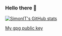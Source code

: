 ### Hello there 👋

[![SimonIT's GitHub stats](https://github-readme-stats.vercel.app/api?username=SimonIT&theme=github_dark)](https://github.com/SimonIT/)

[My gpg public key](public.key)

<!--
**SimonIT/SimonIT** is a ✨ _special_ ✨ repository because its `README.md` (this file) appears on your GitHub profile.

Here are some ideas to get you started:

- 🔭 I’m currently working on ...
- 🌱 I’m currently learning ...
- 👯 I’m looking to collaborate on ...
- 🤔 I’m looking for help with ...
- 💬 Ask me about ...
- 📫 How to reach me: ...
- 😄 Pronouns: ...
- ⚡ Fun fact: ...
-->
